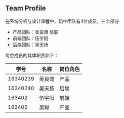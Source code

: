 ## Team Profile
在系统分析与设计课程中，奶牛团队有4位成员，三个部分

* 产品团队：吴良澔 吴聪
* 前端团队：伍宇阳
* 后端团队：吴天扬 

每位成员的具体职责如下：

| 学号 |名称  |岗位角色  |
| --- | --- | --- |
| 16340239 |吴良澔  | 产品 |
| 16340240 | 吴天扬 | 后端 |
| 163402 |伍宇阳  |  前端|
| 163402 |吴聪  | 产品 |
